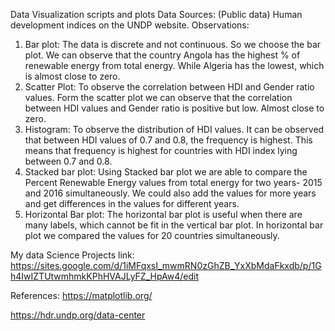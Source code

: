 Data Visualization scripts and plots
Data Sources: (Public data) Human development indices on the UNDP website.
Observations:
1. Bar plot:
The data is discrete and not continuous. So we choose the bar plot. We can observe that the country Angola has the highest % of renewable energy from total energy. While Algeria has the lowest, which is almost close to zero.
2. Scatter Plot:
To observe the correlation between HDI and Gender ratio values. Form the scatter plot we can observe that the correlation between HDI values and Gender ratio is positive but low. Almost close to zero.
3. Histogram:
To observe the distribution of HDI values.
It can be observed that between HDI values of 0.7 and 0.8, the frequency is highest. This means that frequency is highest for countries with HDI index lying between 0.7 and 0.8.
4. Stacked bar plot: Using Stacked bar plot we are able to compare the Percent Renewable Energy values from total energy for two years- 2015 and 2016 simultaneously. We could also add the values for more years and get differences in the values for different years. 
5. Horizontal Bar plot:
The horizontal bar plot is useful when there are many labels, which cannot be fit in the vertical bar plot. In horizontal bar plot we compared the values for 20 countries simultaneously.

My data Science Projects link: https://sites.google.com/d/1iMFqxsI_mwmRN0zGhZB_YxXbMdaFkxdb/p/1Gh4IwIZTUtwmhmkKPhHVAJLyFZ_HpAw4/edit

References:
https://matplotlib.org/

https://hdr.undp.org/data-center
